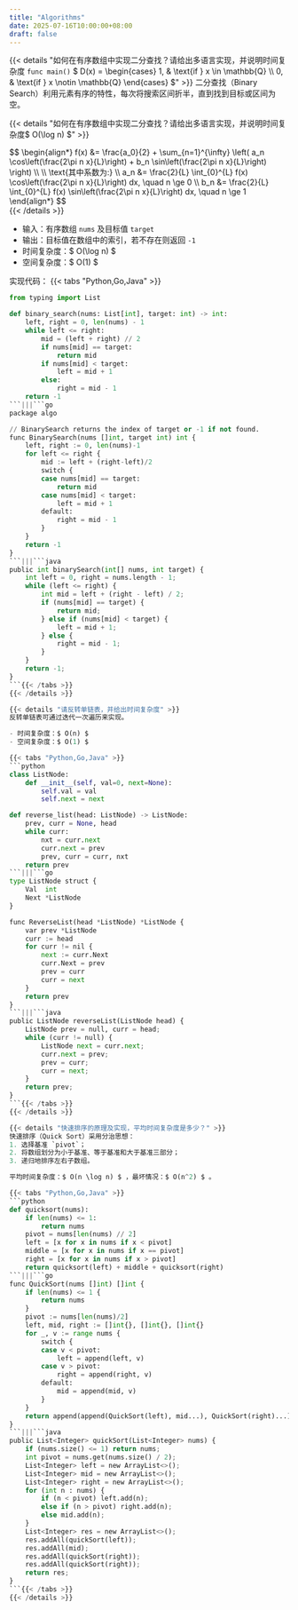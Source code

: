 ```yaml
---
title: "Algorithms"
date: 2025-07-16T10:00:00+08:00
draft: false
---
```


{{< details "如何在有序数组中实现二分查找？请给出多语言实现，并说明时间复杂度 `func main()` $ D(x) = \begin{cases} 1, & \text{if } x \in \mathbb{Q} \\\\ 0, & \text{if } x \notin \mathbb{Q} \end{cases} $" >}}
二分查找（Binary Search）利用元素有序的特性，每次将搜索区间折半，直到找到目标或区间为空。

{{< details "如何在有序数组中实现二分查找？请给出多语言实现，并说明时间复杂度$ O(\log n) $" >}}
<div>
$$
\begin{align*}
f(x) &= \frac{a_0}{2} + \sum_{n=1}^{\infty} \left( a_n \cos\left(\frac{2\pi n x}{L}\right) + b_n \sin\left(\frac{2\pi n x}{L}\right) \right) \\
\\
\text{其中系数为:} \\
a_n &= \frac{2}{L} \int_{0}^{L} f(x) \cos\left(\frac{2\pi n x}{L}\right) dx, \quad n \ge 0 \\
b_n &= \frac{2}{L} \int_{0}^{L} f(x) \sin\left(\frac{2\pi n x}{L}\right) dx, \quad n \ge 1
\end{align*}
$$
</div>
{{< /details >}}

- 输入：有序数组 `nums` 及目标值 `target`
- 输出：目标值在数组中的索引，若不存在则返回 `-1`
- 时间复杂度：$ O(\log n) $
- 空间复杂度：$ O(1) $

实现代码：
{{< tabs "Python,Go,Java" >}}
```python
from typing import List

def binary_search(nums: List[int], target: int) -> int:
    left, right = 0, len(nums) - 1
    while left <= right:
        mid = (left + right) // 2
        if nums[mid] == target:
            return mid
        if nums[mid] < target:
            left = mid + 1
        else:
            right = mid - 1
    return -1
```|||```go
package algo

// BinarySearch returns the index of target or -1 if not found.
func BinarySearch(nums []int, target int) int {
    left, right := 0, len(nums)-1
    for left <= right {
        mid := left + (right-left)/2
        switch {
        case nums[mid] == target:
            return mid
        case nums[mid] < target:
            left = mid + 1
        default:
            right = mid - 1
        }
    }
    return -1
}
```|||```java
public int binarySearch(int[] nums, int target) {
    int left = 0, right = nums.length - 1;
    while (left <= right) {
        int mid = left + (right - left) / 2;
        if (nums[mid] == target) {
            return mid;
        } else if (nums[mid] < target) {
            left = mid + 1;
        } else {
            right = mid - 1;
        }
    }
    return -1;
}
```{{< /tabs >}}
{{< /details >}}

{{< details "请反转单链表，并给出时间复杂度" >}}
反转单链表可通过迭代一次遍历来实现。

- 时间复杂度：$ O(n) $ 
- 空间复杂度：$ O(1) $ 

{{< tabs "Python,Go,Java" >}}
```python
class ListNode:
    def __init__(self, val=0, next=None):
        self.val = val
        self.next = next

def reverse_list(head: ListNode) -> ListNode:
    prev, curr = None, head
    while curr:
        nxt = curr.next
        curr.next = prev
        prev, curr = curr, nxt
    return prev
```|||```go
type ListNode struct {
    Val  int
    Next *ListNode
}

func ReverseList(head *ListNode) *ListNode {
    var prev *ListNode
    curr := head
    for curr != nil {
        next := curr.Next
        curr.Next = prev
        prev = curr
        curr = next
    }
    return prev
}
```|||```java
public ListNode reverseList(ListNode head) {
    ListNode prev = null, curr = head;
    while (curr != null) {
        ListNode next = curr.next;
        curr.next = prev;
        prev = curr;
        curr = next;
    }
    return prev;
}
```{{< /tabs >}}
{{< /details >}}

{{< details "快速排序的原理及实现，平均时间复杂度是多少？" >}}
快速排序（Quick Sort）采用分治思想：
1. 选择基准 `pivot`；
2. 将数组划分为小于基准、等于基准和大于基准三部分；
3. 递归地排序左右子数组。

平均时间复杂度：$ O(n \log n) $ ，最坏情况：$ O(n^2) $ 。

{{< tabs "Python,Go,Java" >}}
```python
def quicksort(nums):
    if len(nums) <= 1:
        return nums
    pivot = nums[len(nums) // 2]
    left = [x for x in nums if x < pivot]
    middle = [x for x in nums if x == pivot]
    right = [x for x in nums if x > pivot]
    return quicksort(left) + middle + quicksort(right)
```|||```go
func QuickSort(nums []int) []int {
    if len(nums) <= 1 {
        return nums
    }
    pivot := nums[len(nums)/2]
    left, mid, right := []int{}, []int{}, []int{}
    for _, v := range nums {
        switch {
        case v < pivot:
            left = append(left, v)
        case v > pivot:
            right = append(right, v)
        default:
            mid = append(mid, v)
        }
    }
    return append(append(QuickSort(left), mid...), QuickSort(right)...)
}
```|||```java
public List<Integer> quickSort(List<Integer> nums) {
    if (nums.size() <= 1) return nums;
    int pivot = nums.get(nums.size() / 2);
    List<Integer> left = new ArrayList<>();
    List<Integer> mid = new ArrayList<>();
    List<Integer> right = new ArrayList<>();
    for (int n : nums) {
        if (n < pivot) left.add(n);
        else if (n > pivot) right.add(n);
        else mid.add(n);
    }
    List<Integer> res = new ArrayList<>();
    res.addAll(quickSort(left));
    res.addAll(mid);
    res.addAll(quickSort(right));
    res.addAll(quickSort(right));
    return res;
}
```{{< /tabs >}}
{{< /details >}}

